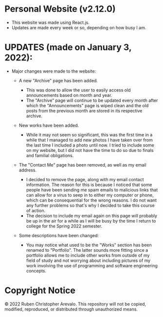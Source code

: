 # Personal Website (v2.12.0)

* This website was made using React.js.
* Updates are made every week or so, depending on how busy I am.

# UPDATES (made on January 3, 2022):

* Major changes were made to the website:
    * A new "Archive" page has been added.
        * This was done to allow the user to easily access old announcements based on month and year.
        * The "Archive" page will continue to be updated every month after which the "Announcements" page is wiped clean and the old posts from the previous month are stored in its respective archive.

    * New works have been added.
        * While it may not seem so significant, this was the first time in a while that I managed to add new photos I have taken over from the last time I included a photo until now. I tried to include some on my website, but I did not have the time to do so due to finals and familial obligations.

    * The "Contact Me" page has been removed, as well as my email address.
        * I decided to remove the page, along with my email contact information. The reason for this is because I noticed that some people have been sending me spam emails to malicious links that can allow for a virus to seep in to either my computer or phone, which can be consequential for the wrong reasons. I do not want any further problems so that's why I decided to take this course of action.
        * The decision to include my email again on this page will probably be up in the air for a while as I will be busy by the time I return to college for the Spring 2022 semester.

    * Some descriptions have been changed:
        * You may notice what used to be the "Works" section has been renamed to "Portfolio". The latter sounds more fitting since a portfolio allows me to include other works from outside of my field of study and not worrying about including pictures of my work involving the use of programming and software engineering concepts.

# Copyright Notice

© 2022 Ruben Christopher Arevalo. This repository will not be copied, modified, reproduced, or distributed through unauthorized means.
